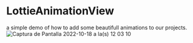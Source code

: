 # LottieAnimationView
a simple demo of how to add some beautifull animations to our projects.
![Captura de Pantalla 2022-10-18 a la(s) 12 03 10](https://user-images.githubusercontent.com/49013250/196497505-4ad67e70-9fcc-4eac-b59b-d78b0e385bf5.png)
